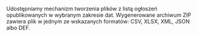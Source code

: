 Udostępniamy mechanizm tworzenia plików z listą ogłoszeń opublikowanych
w wybranym zakresie dat. Wygenerowane archiwum ZIP zawiera plik w jednym
ze wskazanych formatów: CSV, XLSX, XML, JSON albo DEF.